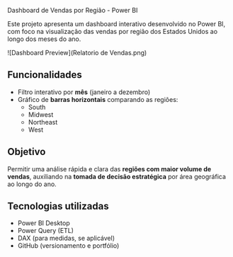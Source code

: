  Dashboard de Vendas por Região - Power BI

Este projeto apresenta um dashboard interativo desenvolvido no Power BI, com foco na visualização das vendas por região dos Estados Unidos ao longo dos meses do ano.

![Dashboard Preview](Relatorio de Vendas.png)

## Funcionalidades

- Filtro interativo por **mês** (janeiro a dezembro)
- Gráfico de **barras horizontais** comparando as regiões:
  - South
  - Midwest
  - Northeast
  - West

## Objetivo

Permitir uma análise rápida e clara das **regiões com maior volume de vendas**, auxiliando na **tomada de decisão estratégica** por área geográfica ao longo do ano.

## Tecnologias utilizadas

- Power BI Desktop
- Power Query (ETL)
- DAX (para medidas, se aplicável)
- GitHub (versionamento e portfólio)
